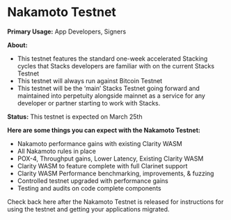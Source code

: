 # Nakamoto Testnet

**Primary Usage:** App Developers, Signers

**About:**

* This testnet features the standard one-week accelerated Stacking cycles that Stacks developers are familiar with on the current Stacks Testnet
* This testnet will always run against Bitcoin Testnet
* This testnet will be the ‘main’ Stacks Testnet going forward and maintained into perpetuity alongside mainnet as a service for any developer or partner starting to work with Stacks.

**Status:** This testnet is expected on March 25th

**Here are some things you can expect with the Nakamoto Testnet:**

* Nakamoto performance gains with existing Clarity WASM
* All Nakamoto rules in place
* POX-4, Throughput gains, Lower Latency, Existing Clarity WASM
* Clarity WASM to feature complete with full Clarinet support
* Clarity WASM Performance benchmarking, improvements, & fuzzing
* Controlled testnet upgraded with performance gains
* Testing and audits on code complete components

Check back here after the Nakamoto Testnet is released for instructions for using the testnet and getting your applications migrated.
